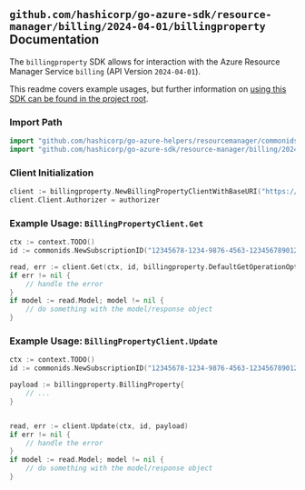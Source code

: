 
## `github.com/hashicorp/go-azure-sdk/resource-manager/billing/2024-04-01/billingproperty` Documentation

The `billingproperty` SDK allows for interaction with the Azure Resource Manager Service `billing` (API Version `2024-04-01`).

This readme covers example usages, but further information on [using this SDK can be found in the project root](https://github.com/hashicorp/go-azure-sdk/tree/main/docs).

### Import Path

```go
import "github.com/hashicorp/go-azure-helpers/resourcemanager/commonids"
import "github.com/hashicorp/go-azure-sdk/resource-manager/billing/2024-04-01/billingproperty"
```


### Client Initialization

```go
client := billingproperty.NewBillingPropertyClientWithBaseURI("https://management.azure.com")
client.Client.Authorizer = authorizer
```


### Example Usage: `BillingPropertyClient.Get`

```go
ctx := context.TODO()
id := commonids.NewSubscriptionID("12345678-1234-9876-4563-123456789012")

read, err := client.Get(ctx, id, billingproperty.DefaultGetOperationOptions())
if err != nil {
	// handle the error
}
if model := read.Model; model != nil {
	// do something with the model/response object
}
```


### Example Usage: `BillingPropertyClient.Update`

```go
ctx := context.TODO()
id := commonids.NewSubscriptionID("12345678-1234-9876-4563-123456789012")

payload := billingproperty.BillingProperty{
	// ...
}


read, err := client.Update(ctx, id, payload)
if err != nil {
	// handle the error
}
if model := read.Model; model != nil {
	// do something with the model/response object
}
```
